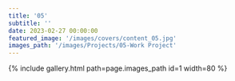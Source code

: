 ```yaml
---
title: '05'
subtitle: ''
date: 2023-02-27 00:00:00
featured_image: '/images/covers/content_05.jpg'
images_path: '/images/Projects/05-Work Project'
---
```


{% include gallery.html path=page.images_path id=1 width=80 %}